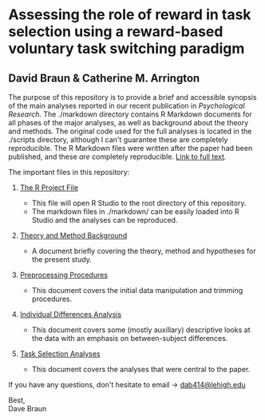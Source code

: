 # Assessing the role of reward in task selection using a reward-based voluntary task switching paradigm
## David Braun & Catherine M. Arrington

The purpose of this repository is to provide a brief and accessible synopsis of the main analyses reported in our recent publication in *Psychological Research*. The ./markdown directory contains R Markdown documents for all phases of the major analyses, as well as background about the theory and methods. The original code used for the full analyses is located in the ./scripts directory, although I can't guarantee these are completely reproducible. The R Markdown files were written after the paper had been published, and these *are* completely reproducible. [Link to full text](other_resources/Braun%20&%20Arrington,%202018.pdf).

The important files in this repository:

1. [The R Project File](braun_arrington_2018.Rproj)
    *  This file will open R Studio to the root directory of this repository.
    *  The markdown files in ./markdown/ can be easily loaded into R Studio and the analyses can be reproduced.

2. [Theory and Method Background](http://htmlpreview.github.io/?https://github.com/dab414/braun_arrington_2018/blob/master/markdown/Background.nb.html)
    *  A document briefly covering the theory, method and hypotheses for the present study.

3. [Preprocessing Procedures](http://htmlpreview.github.io/?https://github.com/dab414/braun_arrington_2018/blob/master/markdown/Preprocessing.nb.html)
    *  This document covers the initial data manipulation and trimming procedures.

4. [Individual Differences Analysis](http://htmlpreview.github.io/?https://github.com/dab414/braun_arrington_2018/blob/master/markdown/Individual%20Differences.nb.html)
    *  This document covers some (mostly auxillary) descriptive looks at the data with an emphasis on between-subject differences.

5. [Task Selection Analyses](http://htmlpreview.github.io/?https://github.com/dab414/braun_arrington_2018/blob/master/markdown/main_analyses.nb.html)
    *  This document covers the analyses that were central to the paper.

If you have any questions, don't hesitate to email -> dab414@lehigh.edu

Best,  
Dave Braun
